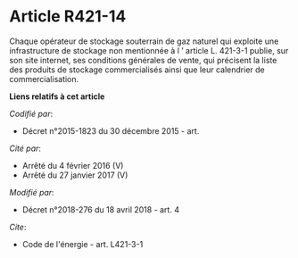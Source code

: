 # Article R421-14

Chaque opérateur de stockage souterrain de gaz naturel qui exploite une infrastructure de stockage non mentionnée à l ’
article L. 421-3-1 publie, sur son site internet, ses conditions générales de vente, qui précisent la liste des produits de
stockage commercialisés ainsi que leur calendrier de commercialisation.

**Liens relatifs à cet article**

_Codifié par_:

  - Décret n°2015-1823 du 30 décembre 2015 - art.

_Cité par_:

  - Arrêté du 4 février 2016 (V)
  - Arrêté du 27 janvier 2017 (V)

_Modifié par_:

  - Décret n°2018-276 du 18 avril 2018 - art. 4

_Cite_:

  - Code de l'énergie - art. L421-3-1
